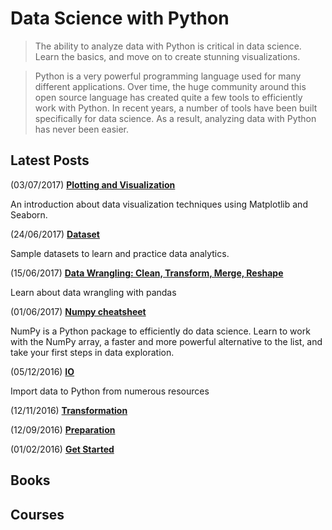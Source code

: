 # Data Science with Python

> The ability to analyze data with Python is critical in data science. Learn the basics, and move on to create stunning visualizations.

> Python is a very powerful programming language used for many different applications. Over time, the huge community around this open source language has created quite a few tools to efficiently work with Python. In recent years, a number of tools have been built specifically for data science. As a result, analyzing data with Python has never been easier.

## Latest Posts

(03/07/2017) [**Plotting and Visualization**](visualization.md)

An introduction about data visualization techniques using Matplotlib and Seaborn.

(24/06/2017) [**Dataset**](dataset.md)

Sample datasets to learn and practice data analytics.

(15/06/2017) [**Data Wrangling: Clean, Transform, Merge, Reshape**](pandas.md)

Learn about data wrangling with pandas

(01/06/2017) [**Numpy cheatsheet**](numpy.md)

NumPy is a Python package to efficiently do data science. Learn to work with the NumPy array, a faster and more powerful alternative to the list, and take your first steps in data exploration.

(05/12/2016) [**IO**](io.md)

Import data to Python from numerous resources

(12/11/2016) [**Transformation**](transformation.md)

(12/09/2016) [**Preparation**](preparation.md)

(01/02/2016) [**Get Started**](get_started.md)

## Books

<div class="books" gid="1HKU027HR3T75VwGA0zgqB_PxW0k3a-5r-XaOCW3xwcg"></div>
<div class="clearfix"></div>

## Courses

<div class="courses" gid="140x82v0b2qnuuuy2NVvKQTyEZtM5G1zhHYq3OU_LaiU"></div>
<div class="clearfix"></div>

